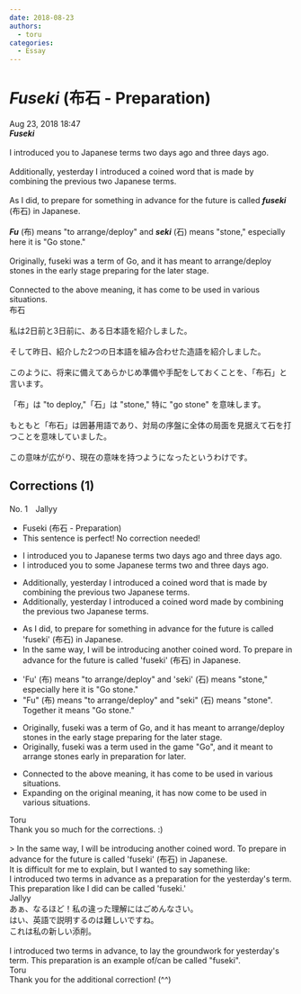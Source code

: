 ```yaml
---
date: 2018-08-23
authors:
  - toru
categories:
  - Essay
---
```


<h1 id="subject_show"><strong><em>Fuseki</strong></em> (布石 - Preparation)</h1>
<div class="date">Aug 23, 2018 18:47</div>
<div id="post"><div id="body_show_ori">
<strong><em>Fuseki</strong></em><br/><br/>I introduced you to Japanese terms two days ago and three days ago.<br/><br/>Additionally, yesterday I introduced a coined word that is made by combining the previous two Japanese terms.<br/><br/>As I did, to prepare for something in advance for the future is called <strong><em>fuseki</em></strong> (布石) in Japanese.<br/><br/><strong><em>Fu</em></strong> (布) means "to arrange/deploy" and <strong><em>seki</em></strong> (石) means "stone," especially here it is "Go stone."<br/><br/>Originally, fuseki was a term of Go, and it has meant to arrange/deploy stones in the early stage preparing for the later stage.<br/><br/>Connected to the above meaning, it has come to be used in various situations.
</div></div>

<!-- more -->

<div id="post_ja"><div id="body_show_mo">
布石<br/><br/>私は2日前と3日前に、ある日本語を紹介しました。<br/><br/>そして昨日、紹介した2つの日本語を組み合わせた造語を紹介しました。<br/><br/>このように、将来に備えてあらかじめ準備や手配をしておくことを、「布石」と言います。<br/><br/>「布」は  "to deploy,"「石」は "stone," 特に "go stone" を意味します。<br/><br/>もともと「布石」は囲碁用語であり、対局の序盤に全体の局面を見据えて石を打つことを意味していました。<br/><br/>この意味が広がり、現在の意味を持つようになったというわけです。
</div></div>

## Corrections (1)
<div id="block"><div class="first_name"> No. 1　<span class="just_name">Jallyy</span></div><div id="block2">
<ul class="correction_field">
<li class="incorrect">Fuseki (布石 - Preparation)</li>
<li class="corrected perfect">This sentence is perfect! No correction needed!</li>
</ul>
<ul class="correction_field">
<li class="incorrect">I introduced you to Japanese terms two days ago and three days ago.</li>
<li class="corrected correct">
I introduced you to some Japanese terms two and three days ago.
</li>
</ul>
<ul class="correction_field">
<li class="incorrect">Additionally, yesterday I introduced a coined word that is made by combining the previous two Japanese terms.</li>
<li class="corrected correct">
Additionally, yesterday I introduced a coined word made by combining the previous two Japanese terms.
</li>
</ul>
<ul class="correction_field">
<li class="incorrect">As I did, to prepare for something in advance for the future is called 'fuseki' (布石) in Japanese.</li>
<li class="corrected correct">
In the same way, I will be introducing another coined word. To prepare in advance for the future is called 'fuseki' (布石) in Japanese.
</li>
</ul>
<ul class="correction_field">
<li class="incorrect">'Fu' (布) means "to arrange/deploy" and 'seki' (石) means "stone," especially here it is "Go stone."</li>
<li class="corrected correct">
"Fu" (布) means "to arrange/deploy" and "seki" (石) means "stone". Together it means "Go stone."
</li>
</ul>
<ul class="correction_field">
<li class="incorrect">Originally, fuseki was a term of Go, and it has meant to arrange/deploy stones in the early stage preparing for the later stage.</li>
<li class="corrected correct">
Originally, fuseki was a term used in the game "Go", and it meant to arrange stones early in preparation for later.
</li>
</ul>
<ul class="correction_field">
<li class="incorrect">Connected to the above meaning, it has come to be used in various situations.</li>
<li class="corrected correct">
Expanding on the original meaning, it has now come to be used in various situations.
</li>
</ul>
</div><div class="name"><span class="just_name">Toru</span><br>
Thank you so much for the corrections. :)<br/><br/>&gt; In the same way, I will be introducing another coined word. To prepare in advance for the future is called 'fuseki' (布石) in Japanese.<br/>It is difficult for me to explain, but I wanted to say something like:<br/>I introduced two terms in advance as a preparation for the yesterday's term. This preparation like I did can be called 'fuseki.'
</div>
<div class="name"><span class="just_name">Jallyy</span><br>
あぁ、なるほど！私の違った理解にはごめんなさい。<br/>はい、英語で説明するのは難しいですね。<br/>これは私の新しい添削。<br/><br/>I introduced two terms in advance, to lay the groundwork for yesterday's term. This preparation is an example of/can be called "fuseki".
</div>
<div class="name"><span class="just_name">Toru</span><br>
Thank you for the additional correction! (^^)
</div>
</div>
